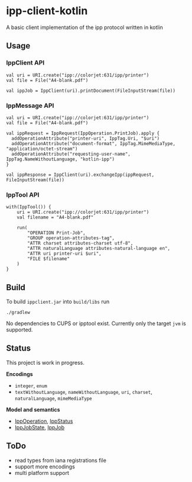 # ipp-client-kotlin

A basic client implementation of the ipp protocol written in kotlin

## Usage

### IppClient API

    val uri = URI.create("ipp://colorjet:631/ipp/printer")
    val file = File("A4-blank.pdf")
    
    val ippJob = IppClient(uri).printDocument(FileInputStream(file))

### IppMessage API

    val uri = URI.create("ipp://colorjet:631/ipp/printer")
    val file = File("A4-blank.pdf")
    
    val ippRequest = IppRequest(IppOperation.PrintJob).apply {
      addOperationAttribute("printer-uri", IppTag.Uri, "$uri")
      addOperationAttribute("document-format", IppTag.MimeMediaType, "application/octet-stream")
      addOperationAttribute("requesting-user-name", IppTag.NameWithoutLanguage, "kotlin-ipp")
    }
    
    val ippResponse = IppClient(uri).exchangeIpp(ippRequest, FileInputStream(file))
        
### IppTool API
 
    with(IppTool()) {
        uri = URI.create("ipp://colorjet:631/ipp/printer")
        val filename = "A4-blank.pdf"
        
        run(
            "OPERATION Print-Job",
            "GROUP operation-attributes-tag",
            "ATTR charset attributes-charset utf-8",
            "ATTR naturalLanguage attributes-natural-language en",
            "ATTR uri printer-uri $uri",
            "FILE $filename"
        )
    }
          
## Build

To build `ippclient.jar` into `build/libs` run

    ./gradlew

No dependencies to CUPS or ipptool exist. Currently only the target `jvm` is supported. 


## Status

This project is work in progress.

**Encodings**

 * `integer`, `enum`
 * `textWithoutLanguage`, `nameWithoutLanguage`, `uri`, `charset`, `naturalLanguage`, `mimeMediaType`

**Model and semantics**

* [IppOperation](https://github.com/gmuth/ipp-client-kotlin/blob/master/src/main/kotlin/de/gmuth/ipp/core/IppOperation.kt),
  [IppStatus](https://github.com/gmuth/ipp-client-kotlin/blob/master/src/main/kotlin/de/gmuth/ipp/core/IppStatus.kt)
* [IppJobState](https://github.com/gmuth/ipp-client-kotlin/blob/master/src/main/kotlin/de/gmuth/ipp/core/IppJobState.kt),
  [IppJob](https://github.com/gmuth/ipp-client-kotlin/blob/master/src/main/kotlin/de/gmuth/ipp/core/IppJob.kt)

## ToDo

* read types from iana registrations file
* support more encodings
* multi platform support
